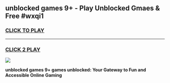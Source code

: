 
## unblocked games 9+ - Play Unblocked Gmaes & Free #wxqi1
<h3>
<a href="https://news.freeplayer.one?title=unblocked_games_9+&ref=03M">CLICK TO PLAY</a></h3>
<hr>

<h3>
<a href="https://news.freeplayer.one?title=unblocked_games_9+&ref=03M">CLICK 2 PLAY</a>
  
</h3>

<a href="https://news.freeplayer.one?title=unblocked_games_9+&ref=03M"><img src="https://clearcache.store/games.png"></a>


**unblocked games 9+ games unblocked: Your Gateway to Fun and Accessible Online Gaming**
